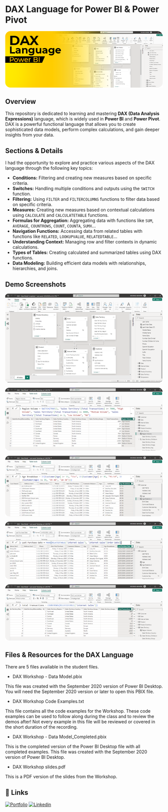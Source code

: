 # DAX Language for Power BI & Power Pivot

![Power BI DAX](./project-banner.png)

## Overview

This repository is dedicated to learning and mastering **DAX (Data Analysis Expressions)** language, which is widely used in **Power BI** and **Power Pivot**. DAX is a powerful functional language that allows you to create sophisticated data models, perform complex calculations, and gain deeper insights from your data.

## Sections & Details

I had the opportunity to explore and practice various aspects of the DAX language through the following key topics:

- **Conditions:** Filtering and creating new measures based on specific criteria.
- **Switches:** Handling multiple conditions and outputs using the `SWITCH` function.
- **Filtering:** Using `FILTER` and `FILTERCOLUMNS` functions to filter data based on specific criteria.
- **Measures:** Creating new measures based on contextual calculations using `CALCULATE` and `CALCULATETABLE` functions.
- **Formulas for Aggregation:** Aggregating data with functions like `SUM`, `AVERAGE`, `COUNTROWS`, `COUNT`, `COUNTA`, `SUMX`...
- **Navigation Functions:** Accessing data from related tables with functions like `RELATED`, `LOOKUPVALUE`, `RELATEDTABLE`...
- **Understanding Context:** Managing row and filter contexts in dynamic calculations.
- **Types of Tables:** Creating calculated and summarized tables using DAX functions.
- **Data Modeling:** Building efficient data models with relationships, hierarchies, and joins.

## Demo Screenshots

![Data Model](./Data-Model.png)

![Switches](./Switches.png)

![Conditions](./IF-Conditions.png)

![X Functions](./X-Functions.png)

![Navigation Functions](./Related-Tables.png)

## Files & Resources for the DAX Language

There are 5 files available in the student files.

- DAX Workshop - Data Model.pbix

This file was created with the September 2020 version of Power BI Desktop. You will need the September 2020 version or later to open this PBIX file.

- DAX Workshop Code Examples.txt

This file contains all the code examples for the Workshop. These code examples can be used to follow along during the class and to review the demos after! Not every example in this file will be reviewed or covered in the short duration of the recording.

- DAX Workshop - Data Model_Completed.pbix

This is the completed version of the Power BI Desktop file with all completed examples. This file was created with the September 2020 version of Power BI Desktop.

- DAX Workshop slides.pdf

This is a PDF version of the slides from the Workshop.

## 🔗 Links

[![Portfolio](https://img.shields.io/badge/my_portfolio-000?style=for-the-badge&logo=ko-fi&logoColor=white)](https://akhatarmourad.github.io/portfolio/)
[![Linkedin](https://img.shields.io/badge/linkedin-0A66C2?style=for-the-badge&logo=linkedin&logoColor=white)](https://www.linkedin.com/in/akhatarmourad/)
